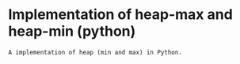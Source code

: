# Implementation of heap-max and heap-min (python)

``A implementation of heap (min and max) in Python.``
